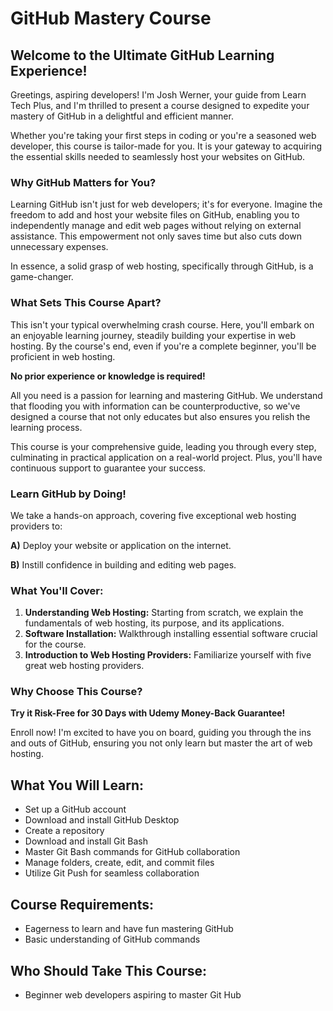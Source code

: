 # GitHub Mastery Course

## **Welcome to the Ultimate GitHub Learning Experience!**

Greetings, aspiring developers! I'm Josh Werner, your guide from Learn Tech Plus, and I'm thrilled to present a course designed to expedite your mastery of GitHub in a delightful and efficient manner.

Whether you're taking your first steps in coding or you're a seasoned web developer, this course is tailor-made for you. It is your gateway to acquiring the essential skills needed to seamlessly host your websites on GitHub.

### **Why GitHub Matters for You?**

Learning GitHub isn't just for web developers; it's for everyone. Imagine the freedom to add and host your website files on GitHub, enabling you to independently manage and edit web pages without relying on external assistance. This empowerment not only saves time but also cuts down unnecessary expenses.

In essence, a solid grasp of web hosting, specifically through GitHub, is a game-changer.

### **What Sets This Course Apart?**

This isn't your typical overwhelming crash course. Here, you'll embark on an enjoyable learning journey, steadily building your expertise in web hosting. By the course's end, even if you're a complete beginner, you'll be proficient in web hosting.

**No prior experience or knowledge is required!**

All you need is a passion for learning and mastering GitHub. We understand that flooding you with information can be counterproductive, so we've designed a course that not only educates but also ensures you relish the learning process.

This course is your comprehensive guide, leading you through every step, culminating in practical application on a real-world project. Plus, you'll have continuous support to guarantee your success.

### **Learn GitHub by Doing!**

We take a hands-on approach, covering five exceptional web hosting providers to:

**A)** Deploy your website or application on the internet.

**B)** Instill confidence in building and editing web pages.

### **What You'll Cover:**

1. **Understanding Web Hosting:** Starting from scratch, we explain the fundamentals of web hosting, its purpose, and its applications.
2. **Software Installation:** Walkthrough installing essential software crucial for the course.
3. **Introduction to Web Hosting Providers:** Familiarize yourself with five great web hosting providers.

### **Why Choose This Course?**

**Try it Risk-Free for 30 Days with Udemy Money-Back Guarantee!**

Enroll now! I'm excited to have you on board, guiding you through the ins and outs of GitHub, ensuring you not only learn but master the art of web hosting.

## **What You Will Learn:**

- Set up a GitHub account
- Download and install GitHub Desktop
- Create a repository
- Download and install Git Bash
- Master Git Bash commands for GitHub collaboration
- Manage folders, create, edit, and commit files
- Utilize Git Push for seamless collaboration

## **Course Requirements:**

- Eagerness to learn and have fun mastering GitHub
- Basic understanding of GitHub commands

## **Who Should Take This Course:**

- Beginner web developers aspiring to master Git Hub
